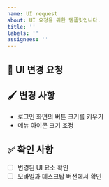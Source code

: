 ```yaml
---
name: UI request
about: UI 요청을 위한 템플릿입니다.
title: ''
labels: ''
assignees: ''
---
```

## 🎨 UI 변경 요청  
[//]: # (UI 변경 요청 사항에 대해 작성합니다.)  
  
## 🖌 변경 사항  
- 로그인 화면의 버튼 크기를 키우기  
- 메뉴 아이콘 크기 조정  
  
## ✅ 확인 사항  
- [ ] 변경된 UI 요소 확인  
- [ ] 모바일과 데스크탑 버전에서 확인